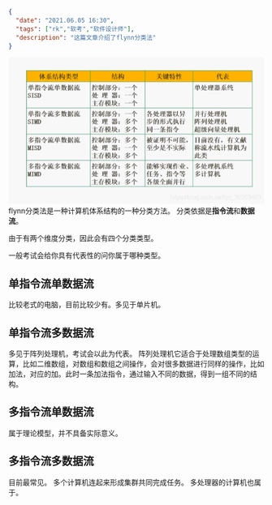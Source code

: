 ```json
{
  "date": "2021.06.05 16:30",
  "tags": ["rk","软考","软件设计师"],
  "description": "这篇文章介绍了flynn分类法"
}
```


![在这里插入图片描述](../../../assets/content/ruankao/sjs/2.06/01.png)
flynn分类法是一种计算机体系结构的一种分类方法。
分类依据是**指令流**和**数据流**。

由于有两个维度分类，因此会有四个分类类型。

一般考试会给你具有代表性的问你属于哪种类型。

## 单指令流单数据流  
比较老式的电脑，目前比较少有。多见于单片机。

## 单指令流多数据流
多见于阵列处理机，考试会以此为代表。
阵列处理机它适合于处理数组类型的运算，比如二维数组，对数组和数组之间操作，会对很多数据进行同样的操作，比如加法，对应的加。此时一条加法指令，通过输入不同的数据，得到一组不同的结构。

## 多指令流单数据流
属于理论模型，并不具备实际意义。

## 多指令流多数据流
目前最常见。
多个计算机连起来形成集群共同完成任务。
多处理器的计算机也属于。



